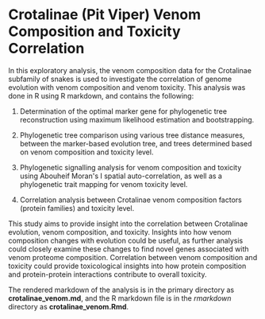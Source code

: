 # Crotalinae (Pit Viper) Venom Composition and Toxicity Correlation
In this exploratory analysis, the venom composition data for the Crotalinae subfamily of snakes is used to investigate the correlation of genome evolution with venom composition and venom toxicity. This analysis was done in R using R markdown, and contains the following:
  
1. Determination of the optimal marker gene for phylogenetic tree
reconstruction using maximum likelihood estimation and bootstrapping.
      
2. Phylogenetic tree comparison using various tree distance measures, between
the marker-based evolution tree, and trees determined based on venom composition
and toxicity level.
      
3. Phylogenetic signalling analysis for venom composition and toxicity using Abouheif
Moran's I spatial auto-correlation, as well as a phylogenetic trait mapping for venom
toxicity level.
      
4. Correlation analysis between Crotalinae venom composition factors (protein families)
and toxicity level.

This study aims to provide insight into the correlation between Crotalinae evolution, venom composition, and toxicity. Insights into how venom composition changes with evolution could be useful, as further analysis could closely examine these changes to find novel genes associated with venom proteome composition. Correlation between venom composition and toxicity could provide toxicological insights into how protein composition and protein-protein interactions contribute to overall toxicity. 

The rendered markdown of the analysis is in the primary directory as **crotalinae_venom.md**, and the R markdown file is in the *rmarkdown* directory as **crotalinae_venom.Rmd**. 
